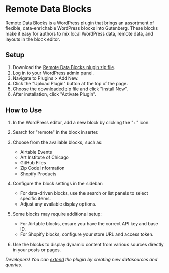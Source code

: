 # Remote Data Blocks

Remote Data Blocks is a WordPress plugin that brings an assortment of flexible, data-enrichable WordPress blocks into Gutenberg. These blocks make it easy for authors to mix local WordPress data, remote data, and layouts in the block editor.

## Setup

1. Download the [Remote Data Blocks plugin zip file](https://github.com/Automattic/remote-data-blocks/releases/latest/download/remote-data-blocks.zip).
2. Log in to your WordPress admin panel.
3. Navigate to Plugins > Add New.
4. Click the "Upload Plugin" button at the top of the page.
5. Choose the downloaded zip file and click "Install Now".
6. After installation, click "Activate Plugin".

## How to Use

1. In the WordPress editor, add a new block by clicking the "+" icon.
2. Search for "remote" in the block inserter.
3. Choose from the available blocks, such as:

   - Airtable Events
   - Art Institute of Chicago
   - GitHub Files
   - Zip Code Information
   - Shopify Products

4. Configure the block settings in the sidebar:

   - For data-driven blocks, use the search or list panels to select specific items.
   - Adjust any available display options.

5. Some blocks may require additional setup:

   - For Airtable blocks, ensure you have the correct API key and base ID.
   - For Shopify blocks, configure your store URL and access token.

6. Use the blocks to display dynamic content from various sources directly in your posts or pages.

_Developers! You can [extend](https://github.com/Automattic/remote-data-blocks/blob/trunk/docs/extending.md) the plugin by creating new datasources and queries._
